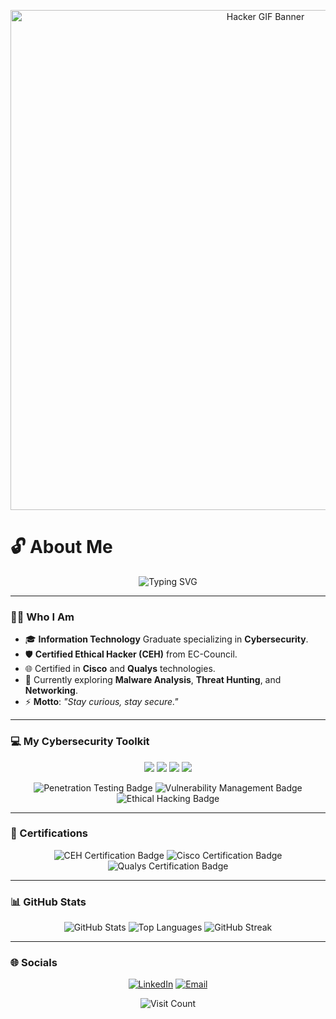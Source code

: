 <p align="center">
  <img src="https://i.imgur.com/B7oXF0S.gif" alt="Hacker GIF Banner" width="800"/>
</p>

# 🔓 About Me

<p align="center">
  <img src="https://readme-typing-svg.herokuapp.com?font=Fira+Code&pause=1000&color=9B59B6&center=true&vCenter=true&width=500&lines=Hello%2C+I'm+Prathamesh+Namdev+Dhawale;Cybersecurity+Enthusiast+%7C+CEH;Ethical+Hacker+%7C+IT+Graduate" alt="Typing SVG" />
</p>

---

### 🕵️‍♂️ Who I Am

* 🎓 **Information Technology** Graduate specializing in **Cybersecurity**.
* 🛡️ **Certified Ethical Hacker (CEH)** from EC-Council.
* 🌐 Certified in **Cisco** and **Qualys** technologies.
* 🔭 Currently exploring **Malware Analysis**, **Threat Hunting**, and **Networking**.
* ⚡ **Motto**: *"Stay curious, stay secure."*

---

### 💻 My Cybersecurity Toolkit

<p align="center">
<a href="https://www.kali.org/"><img src="https://img.shields.io/badge/-Kali%20Linux-5C4281?style=for-the-badge&logo=kali-linux&logoColor=white" /></a>
<a href="https://www.metasploit.com/"><img src="https://img.shields.io/badge/-Metasploit-7F1F40?style=for-the-badge&logo=metasploit&logoColor=white" /></a>
<a href="https://www.wireshark.org/"><img src="https://img.shields.io/badge/-Wireshark-1679A8?style=for-the-badge&logo=wireshark&logoColor=white" /></a>
<a href="https://nmap.org/"><img src="https://img.shields.io/badge/-Nmap-E12F3D?style=for-the-badge&logo=nmap&logoColor=white" /></a>
</p>
<p align="center">
  <img src="https://img.shields.io/badge/Penetration%20Testing-brightgreen?style=for-the-badge&logoColor=white&logo=hackthebox" alt="Penetration Testing Badge" />
  <img src="https://img.shields.io/badge/Vulnerability%20Management-purple?style=for-the-badge&logoColor=white&logo=vultr" alt="Vulnerability Management Badge" />
  <img src="https://img.shields.io/badge/Ethical%20Hacking-blue?style=for-the-badge&logoColor=white&logo=kali-linux" alt="Ethical Hacking Badge" />
</p>

---

### 📜 Certifications

<p align="center">
  <img src="https://img.shields.io/badge/CEH%20(EC--Council)-brightgreen?style=for-the-badge&logo=eccouncil&logoColor=white" alt="CEH Certification Badge" />
  <img src="https://img.shields.io/badge/Cisco-purple?style=for-the-badge&logo=cisco&logoColor=white" alt="Cisco Certification Badge" />
  <img src="https://img.shields.io/badge/Qualys-brightgreen?style=for-the-badge&logo=qualys&logoColor=white" alt="Qualys Certification Badge" />
</p>

---

### 📊 GitHub Stats

<p align="center">
  <img src="https://github-readme-stats.vercel.app/api?username=Ph4ntomMesh&theme=dark&hide_border=false&include_all_commits=false&count_private=false&show_icons=true" alt="GitHub Stats" />
  <img src="https://github-readme-stats.vercel.app/api/top-langs/?username=Ph4ntomMesh&theme=dark&hide_border=false&include_all_commits=false&count_private=false&layout=compact" alt="Top Languages" />
  <img src="https://nirzak-streak-stats.vercel.app/?user=Ph4ntomMesh&theme=dark&hide_border=false" alt="GitHub Streak" />
</p>

---

### 🌐 Socials

<p align="center">
  <a href="https://linkedin.com/in/https://www.linkedin.com/in/prathmesh-dhawale-b865a2378/"><img src="https://img.shields.io/badge/LinkedIn-%230077B5.svg?logo=linkedin&logoColor=white" alt="LinkedIn" /></a>
  <a href="mailto:dprathmesh1910@gmail.com"><img src="https://img.shields.io/badge/Email-D14836?logo=gmail&logoColor=white" alt="Email" /></a>
</p>

<p align="center">
  <img src="https://visitcount.itsvg.in/api?id=Ph4ntomMesh&icon=0&color=0" alt="Visit Count" />
</p>
